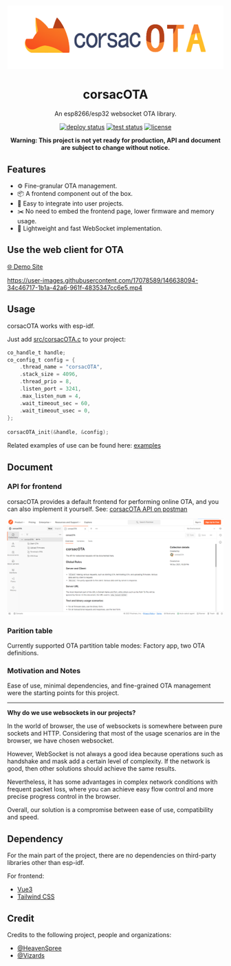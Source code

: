 <p align="center">
    <img src="assets/logo_light.png">
</p>

<h1 align="center">corsacOTA</h1>

<div align="center">

An esp8266/esp32 websocket OTA library.

[![deploy status][github-action-deploy-image]][github-action-deploy-url] [![test status][github-action-test-image]][github-action-test-url] [![license][license-image]][license-url]

[github-action-deploy-image]: https://github.com/windowsair/corsacOTA/actions/workflows/surge-deploy.yml/badge.svg
[github-action-deploy-url]: https://github.com/windowsair/corsacOTA/actions/workflows/surge-deploy.yml

[github-action-test-image]: https://github.com/windowsair/corsacOTA/actions/workflows/test.yml/badge.svg
[github-action-test-url]: https://github.com/windowsair/corsacOTA/actions/workflows/test.yml

[license-image]: https://img.shields.io/badge/license-MIT-green.svg
[license-url]: https://github.com/windowsair/corsacOTA/LICENSE

**Warning: This project is not yet ready for production, API and document are subject to change without notice.**

</div>

## Features

- ⚙️ Fine-granular OTA management.
- 📦 A frontend component out of the box.
- 🔨 Easy to integrate into user projects.
- ✂️ No need to embed the frontend page, lower firmware and memory usage.
- 🚀 Lightweight and fast WebSocket implementation.


## Use the web client for OTA

[🌐 Demo Site](http://corsacOTA.surge.sh)

https://user-images.githubusercontent.com/17078589/146638094-34c46717-1b1a-42a6-961f-4835347cc6e5.mp4


## Usage

corsacOTA works with esp-idf.

Just add [src/corsacOTA.c](src/corsacOTA.c) to your project:
```c
co_handle_t handle;
co_config_t config = {
    .thread_name = "corsacOTA",
    .stack_size = 4096,
    .thread_prio = 8,
    .listen_port = 3241,
    .max_listen_num = 4,
    .wait_timeout_sec = 60,
    .wait_timeout_usec = 0,
};

corsacOTA_init(&handle, &config);
```

Related examples of use can be found here: [examples](./examples)

## Document

### API for frontend

corsacOTA provides a default frontend for performing online OTA, and you can also implement it yourself. See: [corsacOTA API on postman](https://www.postman.com/corsacOTA/workspace/corsacota/collection/61bb4cf5bdc5c3127b44f99c?uac=y)

![postman screenshot](assets/postman.png)

### Parition table
Currently supported OTA partition table modes: Factory app, two OTA definitions.

### Motivation and Notes

Ease of use, minimal dependencies, and fine-grained OTA management were the starting points for this project.

----

**Why do we use websockets in our projects?**

In the world of browser, the use of websockets is somewhere between pure sockets and HTTP. Considering that most of the usage scenarios are in the browser, we have chosen websocket.

However, WebSocket is not always a good idea because operations such as handshake and mask add a certain level of complexity. If the network is good, then other solutions should achieve the same results.

Nevertheless, it has some advantages in complex network conditions with frequent packet loss, where you can achieve easy flow control and more precise progress control in the browser.

Overall, our solution is a compromise between ease of use, compatibility and speed.

## Dependency

For the main part of the project, there are no dependencies on third-party libraries other than esp-idf.

For frontend:

- [Vue3](https://github.com/vuejs/vue-next)
- [Tailwind CSS](https://github.com/tailwindlabs/tailwindcss)

## Credit

Credits to the following project, people and organizations:

- [@HeavenSpree](https://www.github.com/HeavenSpree)
- [@Vizards](https://www.github.com/Vizards)